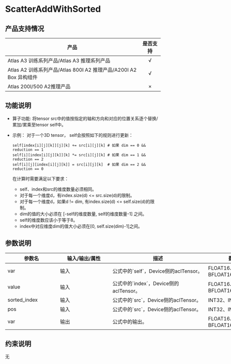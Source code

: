 # ScatterAddWithSorted

##  产品支持情况

| 产品 | 是否支持 |
| ---- | :----:|
|Atlas A3 训练系列产品/Atlas A3 推理系列产品|√|
|Atlas A2 训练系列产品/Atlas 800I A2 推理产品/A200I A2 Box 异构组件|√|
|Atlas 200I/500 A2推理产品|×|

## 功能说明

- 算子功能: 将tensor src中的值按指定的轴和方向和对应的位置关系逐个替换/累加/累乘至tensor self中。

- 示例：
  对于一个3D tensor， self会按照如下的规则进行更新：

  ```
  self[index[i][j][k]][j][k] += src[i][j][k] # 如果 dim == 0 && reduction == 1
  self[i][index[i][j][k]][k] *= src[i][j][k] # 如果 dim == 1 && reduction == 2
  self[i][j][index[i][j][k]] = src[i][j][k]  # 如果 dim == 2 && reduction == 0
  ```

  在计算时需要满足以下要求：
  - self、index和src的维度数量必须相同。
  - 对于每一个维度d，有index.size(d) <= src.size(d)的限制。
  - 对于每一个维度d，如果d != dim, 有index.size(d) <= self.size(d)的限制。
  - dim的值的大小必须在 [-self的维度数量, self的维度数量-1] 之间。
  - self的维度数应该小于等于8。
  - index中对应维度dim的值大小必须在[0, self.size(dim)-1]之间。

## 参数说明

<table style="undefined;table-layout: fixed; width: 1576px"><colgroup>
  <col style="width: 170px">
  <col style="width: 170px">
  <col style="width: 310px">
  <col style="width: 212px">
  <col style="width: 100px">
  </colgroup>
  <thead>
    <tr>
      <th>参数名</th>
      <th>输入/输出/属性</th>
      <th>描述</th>
      <th>数据类型</th>
      <th>数据格式</th>
    </tr></thead>
  <tbody>
    <tr>
      <td>var</td>
      <td>输入</td>
      <td>公式中的`self`，Device侧的aclTensor。</td>
      <td>FLOAT16、FLOAT32、BFLOAT16</td>
      <td>ND</td>
    </tr>
    <tr>
      <td>value</td>
      <td>输入</td>
      <td>公式中的`index`，Device侧的aclTensor。</td>
      <td>FLOAT16、FLOAT32、BFLOAT16</td>
      <td>ND</td>
    </tr>
      <td>sorted_index</td>
      <td>输入</td>
      <td>公式中的`src`，Device侧的aclTensor。</td>
      <td>INT32、INT64</td>
      <td>ND</td>
    </tr>
    </tr>
      <td>pos</td>
      <td>输入</td>
      <td>公式中的`src`，Device侧的aclTensor。</td>
      <td>INT32、INT64</td>
      <td>ND</td>
    </tr>
    <tr>
      <td>var</td>
      <td>输出</td>
      <td>公式中的输出。</td>
      <td>FLOAT16、FLOAT32、BFLOAT16</td>
      <td>ND</td>
    </tr>
  </tbody></table>


## 约束说明

无
